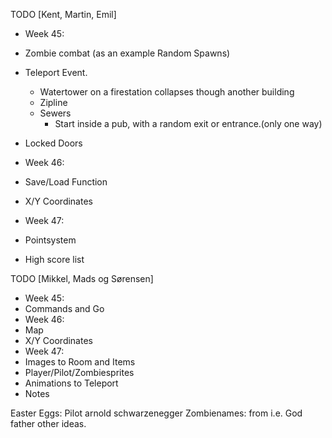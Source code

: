 TODO [Kent, Martin, Emil]
- Week 45:
 - Zombie combat (as an example Random Spawns)
 - Teleport Event.
    - Watertower on a firestation collapses though another building
    - Zipline
    - Sewers
       - Start inside a pub, with a random exit or entrance.(only one way)
 - Locked Doors
- Week 46:
 - Save/Load Function
 - X/Y Coordinates
 
- Week 47:
 - Pointsystem
 - High score list

TODO [Mikkel, Mads og Sørensen]
- Week 45:
 - Commands and Go
- Week 46:
 - Map
 - X/Y Coordinates
- Week 47:
 - Images to Room and Items
 - Player/Pilot/Zombiesprites
 - Animations to Teleport
 - Notes

Easter Eggs:
Pilot arnold schwarzenegger
Zombienames: from i.e. God father other ideas.
